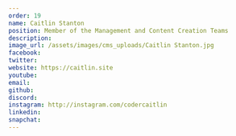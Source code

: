 ```yaml
---
order: 19
name: Caitlin Stanton
position: Member of the Management and Content Creation Teams
description: 
image_url: /assets/images/cms_uploads/Caitlin Stanton.jpg
facebook: 
twitter: 
website: https://caitlin.site
youtube: 
email: 
github: 
discord: 
instagram: http://instagram.com/codercaitlin
linkedin: 
snapchat: 
---
```

